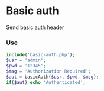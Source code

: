 # Basic auth
Send basic auth header

### Use
```php
include('basic-auth.php');
$usr = 'admin';
$pwd = '12345';
$msg = 'Authorization Required';
$aut = basicAuth($usr, $pwd, $msg);
if($aut) echo 'Authenticated';
```
